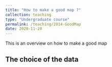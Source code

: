 ```yaml
---
title: "How to make a good map ?"
collection: teaching
type: "Undergraduate course"
permalink: /teaching/2014-GoodMap
date: 2020-11-20
---
```


This is an overview on how to make a good map

## The choice of the data



